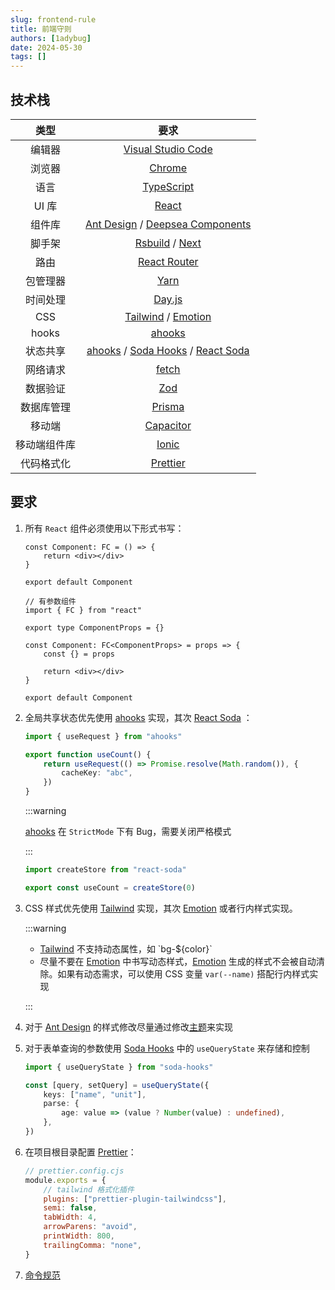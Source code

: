 ```yaml
---
slug: frontend-rule
title: 前端守则
authors: [1adybug]
date: 2024-05-30
tags: []
---
```


## 技术栈

|     类型     |                                                                           要求                                                                           |
| :----------: | :------------------------------------------------------------------------------------------------------------------------------------------------------: |
|    编辑器    |                                                   [Visual Studio Code](https://code.visualstudio.com/)                                                   |
|    浏览器    |                                              [Chrome](https://www.google.com/intl/en/chrome/?standalone=1)                                               |
|     语言     |                                                      [TypeScript](https://www.typescriptlang.org/)                                                       |
|    UI 库     |                                                           [React](https://zh-hans.react.dev/)                                                            |
|    组件库    |             [Ant Design](https://ant-design.antgroup.com/index-cn) / [Deepsea Components](https://www.npmjs.com/package/deepsea-components)              |
|    脚手架    |                                             [Rsbuild](https://rsbuild.dev/zh/) / [Next](https://nextjs.org/)                                             |
|     路由     |                                                     [React Router](https://reactrouter.com/en/main)                                                      |
|   包管理器   |                                                               [Yarn](https://yarnpkg.com/)                                                               |
|   时间处理   |                                                           [Day.js](https://day.js.org/zh-CN/)                                                            |
|     CSS      |                         [Tailwind](https://tailwindcss.com/docs/installation) / [Emotion](https://emotion.sh/docs/introduction)                          |
|    hooks     |                                                          [ahooks](https://ahooks.js.org/zh-CN/)                                                          |
|   状态共享   | [ahooks](https://ahooks.js.org/zh-CN/) / [Soda Hooks](https://www.npmjs.com/package/soda-hooks) / [React Soda](https://www.npmjs.com/package/react-soda) |
|   网络请求   |                                             [fetch](https://developer.mozilla.org/zh-CN/docs/Web/API/fetch)                                              |
|   数据验证   |                                                                 [Zod](https://zod.dev/)                                                                  |
|  数据库管理  |                                                             [Prisma](https://www.prisma.io/)                                                             |
|    移动端    |                                                          [Capacitor](https://capacitorjs.com/)                                                           |
| 移动端组件库 |                                                   [Ionic](https://ionicframework.com/docs/components)                                                    |
|  代码格式化  |                                  [Prettier](https://marketplace.visualstudio.com/items?itemName=esbenp.prettier-vscode)                                  |

## 要求

1. 所有 `React` 组件必须使用以下形式书写：

    ```tsx
    const Component: FC = () => {
        return <div></div>
    }

    export default Component

    // 有参数组件
    import { FC } from "react"

    export type ComponentProps = {}

    const Component: FC<ComponentProps> = props => {
        const {} = props

        return <div></div>
    }

    export default Component
    ```

2. 全局共享状态优先使用 [ahooks](https://ahooks.js.org/zh-CN/) 实现，其次 [React Soda](https://www.npmjs.com/package/react-soda) ：

    ```typescript
    import { useRequest } from "ahooks"

    export function useCount() {
        return useRequest(() => Promise.resolve(Math.random()), {
            cacheKey: "abc",
        })
    }
    ```

    :::warning

    [ahooks](https://ahooks.js.org/zh-CN/) 在 `StrictMode` 下有 Bug，需要关闭严格模式

    :::

    ```typescript
    import createStore from "react-soda"

    export const useCount = createStore(0)
    ```

3. CSS 样式优先使用 [Tailwind](https://tailwindcss.com/docs/installation) 实现，其次 [Emotion](https://emotion.sh/docs/introduction) 或者行内样式实现。

    :::warning
    - [Tailwind](https://tailwindcss.com/docs/installation) 不支持动态属性，如 \`bg-$\{color\}\`
    - 尽量不要在 [Emotion](https://emotion.sh/docs/introduction) 中书写动态样式，[Emotion](https://emotion.sh/docs/introduction) 生成的样式不会被自动清除。如果有动态需求，可以使用 CSS 变量 `var(--name)` 搭配行内样式实现

    :::

4. 对于 [Ant Design](https://ant-design.antgroup.com/index-cn) 的样式修改尽量通过修改[主题](https://ant-design.antgroup.com/docs/react/customize-theme-cn)来实现
5. 对于表单查询的参数使用 [Soda Hooks](https://www.npmjs.com/package/soda-hooks) 中的 `useQueryState` 来存储和控制

    ```typescript
    import { useQueryState } from "soda-hooks"

    const [query, setQuery] = useQueryState({
        keys: ["name", "unit"],
        parse: {
            age: value => (value ? Number(value) : undefined),
        },
    })
    ```

6. 在项目根目录配置 [Prettier](https://marketplace.visualstudio.com/items?itemName=esbenp.prettier-vscode)：

    ```javascript
    // prettier.config.cjs
    module.exports = {
        // tailwind 格式化插件
        plugins: ["prettier-plugin-tailwindcss"],
        semi: false,
        tabWidth: 4,
        arrowParens: "avoid",
        printWidth: 800,
        trailingComma: "none",
    }
    ```

7. [命令规范](/naming-convention)
